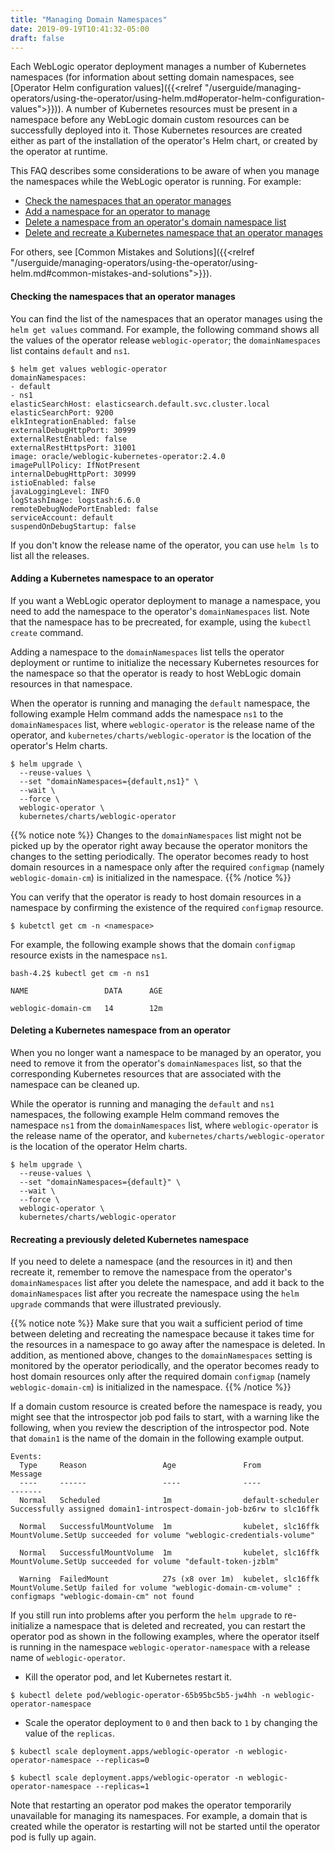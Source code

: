 ```yaml
---
title: "Managing Domain Namespaces"
date: 2019-09-19T10:41:32-05:00
draft: false
---
```


Each WebLogic operator deployment manages a number of Kubernetes namespaces (for information about setting domain namespaces, see [Operator Helm configuration values]({{<relref "/userguide/managing-operators/using-the-operator/using-helm.md#operator-helm-configuration-values">}})). A number of Kubernetes resources
must be present in a namespace before any WebLogic domain custom resources can be successfully
deployed into it.
Those Kubernetes resources are created either as part of the installation
of the operator's Helm chart, or created by the operator at runtime.

This FAQ describes some considerations to be aware of when you manage the namespaces while the WebLogic operator is running. For example:

* [Check the namespaces that an operator manages](#checking-the-namespaces-that-an-operator-manages)
* [Add a namespace for an operator to manage](#adding-a-kubernetes-namespace-to-an-operator)
* [Delete a namespace from an operator's domain namespace list](#deleting-a-kubernetes-namespace-from-an-operator)
* [Delete and recreate a Kubernetes namespace that an operator manages](#recreating-a-previously-deleted-kubernetes-namespace)

For others, see [Common Mistakes and Solutions]({{<relref "/userguide/managing-operators/using-the-operator/using-helm.md#common-mistakes-and-solutions">}}).

#### Checking the namespaces that an operator manages
You can find the list of the namespaces that an operator manages using the `helm get values` command.
For example, the following command shows all the values of the operator release `weblogic-operator`; the `domainNamespaces` list contains `default` and `ns1`.

```
$ helm get values weblogic-operator
domainNamespaces:
- default
- ns1
elasticSearchHost: elasticsearch.default.svc.cluster.local
elasticSearchPort: 9200
elkIntegrationEnabled: false
externalDebugHttpPort: 30999
externalRestEnabled: false
externalRestHttpsPort: 31001
image: oracle/weblogic-kubernetes-operator:2.4.0
imagePullPolicy: IfNotPresent
internalDebugHttpPort: 30999
istioEnabled: false
javaLoggingLevel: INFO
logStashImage: logstash:6.6.0
remoteDebugNodePortEnabled: false
serviceAccount: default
suspendOnDebugStartup: false

```

If you don't know the release name of the operator, you can use `helm ls` to list all the releases.

#### Adding a Kubernetes namespace to an operator
If you want a WebLogic operator deployment to manage a namespace, you need to add the namespace to the operator's `domainNamespaces` list. Note that the namespace has to be precreated, for example, using the `kubectl create` command.

Adding a namespace to the `domainNamespaces` list tells the operator deployment or runtime
to initialize the necessary Kubernetes resources for the namespace so that the operator is ready to host WebLogic domain resources in that namespace.

When the operator is running and managing the `default` namespace, the following example Helm command adds the namespace `ns1` to the `domainNamespaces` list, where `weblogic-operator` is the release name of the operator, and `kubernetes/charts/weblogic-operator` is the location of the operator's Helm charts.

```
$ helm upgrade \
  --reuse-values \
  --set "domainNamespaces={default,ns1}" \
  --wait \
  --force \
  weblogic-operator \
  kubernetes/charts/weblogic-operator
```

{{% notice note %}}
Changes to the `domainNamespaces` list might not be picked up by the operator right away because the operator
monitors the changes to the setting periodically. The operator becomes ready to host domain resources in
a namespace only after the required `configmap` (namely `weblogic-domain-cm`) is initialized in the namespace.
{{% /notice %}}

You can verify that the operator is ready to host domain resources in a namespace by confirming the existence of the required `configmap` resource.

```
$ kubetctl get cm -n <namespace>
```

For example, the following example shows that the domain `configmap` resource exists in the namespace `ns1`.

```
bash-4.2$ kubectl get cm -n ns1

NAME                 DATA      AGE

weblogic-domain-cm   14        12m
```

####  Deleting a Kubernetes namespace from an operator
When you no longer want a namespace to be managed by an operator, you need to remove it from
the operator's `domainNamespaces` list, so that the corresponding Kubernetes resources that are
associated with the namespace can be cleaned up.

While the operator is running and managing the `default` and `ns1` namespaces, the following example Helm
command removes the namespace `ns1` from the `domainNamespaces` list, where `weblogic-operator` is the release
name of the operator, and `kubernetes/charts/weblogic-operator` is the location of the operator Helm charts.

```
$ helm upgrade \
  --reuse-values \
  --set "domainNamespaces={default}" \
  --wait \
  --force \
  weblogic-operator \
  kubernetes/charts/weblogic-operator

```

#### Recreating a previously deleted Kubernetes namespace

If you need to delete a namespace (and the resources in it) and then recreate it,
remember to remove the namespace from the operator's `domainNamespaces` list
after you delete the namespace, and add it back to the `domainNamespaces` list after you recreate the namespace
using the `helm upgrade` commands that were illustrated previously.

{{% notice note %}}
Make sure that you wait a sufficient period of time between deleting and recreating the
namespace because it takes time for the resources in a namespace to go away after the namespace is deleted.
In addition, as mentioned above, changes to the `domainNamespaces` setting is monitored by the operator
periodically, and the operator becomes ready to host domain resources only after the required domain
`configmap` (namely `weblogic-domain-cm`) is initialized in the namespace.
{{% /notice %}}

If a domain custom resource is created before the namespace is ready, you might see that the introspector job pod
fails to start, with a warning like the following, when you review the description of the introspector pod.
Note that `domain1` is the name of the domain in the following example output.

```
Events:
  Type     Reason                 Age               From               Message
  ----     ------                 ----              ----               -------
  Normal   Scheduled              1m                default-scheduler  Successfully assigned domain1-introspect-domain-job-bz6rw to slc16ffk

  Normal   SuccessfulMountVolume  1m                kubelet, slc16ffk  MountVolume.SetUp succeeded for volume "weblogic-credentials-volume"

  Normal   SuccessfulMountVolume  1m                kubelet, slc16ffk  MountVolume.SetUp succeeded for volume "default-token-jzblm"

  Warning  FailedMount            27s (x8 over 1m)  kubelet, slc16ffk  MountVolume.SetUp failed for volume "weblogic-domain-cm-volume" : configmaps "weblogic-domain-cm" not found

```

If you still run into problems after you perform the `helm upgrade` to re-initialize a namespace
that is deleted and recreated, you can restart the operator pod as shown
in the following examples, where the operator itself is running in the
namespace `weblogic-operator-namespace` with a release name of `weblogic-operator`.

* Kill the operator pod, and let Kubernetes restart it.

```
$ kubectl delete pod/weblogic-operator-65b95bc5b5-jw4hh -n weblogic-operator-namespace
```

* Scale the operator deployment to `0` and then back to `1` by changing the value of the `replicas`.

```
$ kubectl scale deployment.apps/weblogic-operator -n weblogic-operator-namespace --replicas=0
```

```
$ kubectl scale deployment.apps/weblogic-operator -n weblogic-operator-namespace --replicas=1
```

Note that restarting an operator pod makes the operator temporarily unavailable for managing its namespaces.
For example, a domain that is created while the operator is restarting will not be started until the
operator pod is fully up again.
